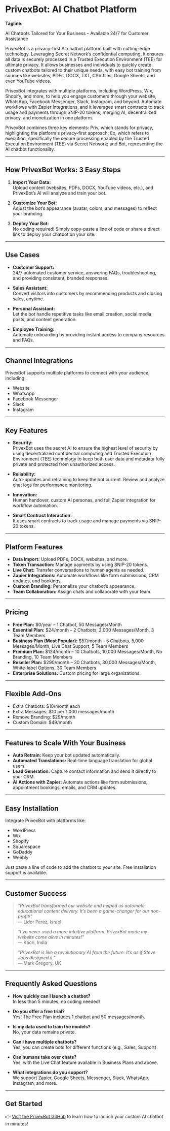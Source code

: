 # PrivexBot: AI Chatbot Platform

**Tagline:**

AI Chatbots Tailored for Your Business – Available 24/7 for Customer Assistance

PrivexBot is a privacy-first AI chatbot platform built with cutting-edge technology. Leveraging Secret Network’s confidential computing, it ensures all data is securely processed in a Trusted Execution Environment (TEE) for ultimate privacy. It allows businesses and individuals to quickly create custom chatbots tailored to their unique needs, with easy bot training from sources like websites, PDFs, DOCX, TXT, CSV files, Google Sheets, and even YouTube videos.

PrivexBot integrates with multiple platforms, including WordPress, Wix, Shopify, and more, to help you engage customers through your website, WhatsApp, Facebook Messenger, Slack, Instagram, and beyond. Automate workflows with Zapier integrations, and it leverages smart contracts to track usage and payments through SNIP-20 tokens, merging AI, decentralized privacy, and monetization in one platform.

PrivexBot combines three key elements: Priv, which stands for privacy, highlighting the platform's privacy-first approach; Ex, which refers to execution, specifically the secure processing enabled by the Trusted Execution Environment (TEE) via Secret Network; and Bot, representing the AI chatbot functionality.

---

## How PrivexBot Works: 3 Easy Steps

1. **Import Your Data:**  
   Upload content (websites, PDFs, DOCX, YouTube videos, etc.), and PrivexBot’s AI will analyze and train your bot.

2. **Customize Your Bot:**  
   Adjust the bot’s appearance (avatar, colors, and messages) to reflect your branding.

3. **Deploy Your Bot:**  
   No coding required! Simply copy-paste a line of code or share a direct link to deploy your chatbot on your site.

---

## Use Cases

- **Customer Support:**  
  24/7 automated customer service, answering FAQs, troubleshooting, and providing consistent, branded responses.

- **Sales Assistant:**  
  Convert visitors into customers by recommending products and closing sales, anytime.

- **Personal Assistant:**  
  Let the bot handle repetitive tasks like email creation, social media posts, and content generation.

- **Employee Training:**  
  Automate onboarding by providing instant access to company resources and FAQs.

---

## Channel Integrations

PrivexBot supports multiple platforms to connect with your audience, including:

- Website
- WhatsApp
- Facebook Messenger
- Slack
- Instagram

---

## Key Features

- **Security:**  
  PrivexBot uses the secret AI to ensure the highest level of security by using decentralized confidential computing and Trusted Execution Environment (TEE) technology to keep both user data and metadata fully private and protected from unauthorized access.

- **Reliability:**  
  Auto-updates and retraining to keep the bot current. Review and analyze chat logs for performance monitoring.

- **Innovation:**  
  Human handover, custom AI personas, and full Zapier integration for workflow automation.

- **Smart Contract Interaction:**  
  It uses smart contracts to track usage and manage payments via SNIP-20 tokens.

---

## Platform Features

- **Data Import:** Upload PDFs, DOCX, websites, and more.
- **Token Transaction:** Manage payments by using SNIP-20 tokens.
- **Live Chat:** Transfer conversations to human agents as needed.
- **Zapier Integrations:** Automate workflows like form submissions, CRM updates, and bookings.
- **Custom Branding:** Personalize your chatbot’s appearance.
- **Team Collaboration:** Assign chats and collaborate with your team.

---

## Pricing

- **Free Plan:** $0/year – 1 Chatbot, 50 Messages/Month
- **Essential Plan:** $24/month – 2 Chatbots, 2,000 Messages/Month, 3 Team Members
- **Business Plan (Most Popular):** $57/month – 5 Chatbots, 5,000 Messages/Month, Live Chat Support, 5 Team Members
- **Premium Plan:** $124/month – 10 Chatbots, 10,000 Messages/Month, No Branding, 10 Team Members
- **Reseller Plan:** $290/month – 30 Chatbots, 30,000 Messages/Month, White-label Options, 30 Team Members
- **Enterprise Solutions:** Custom pricing for large organizations.

---

## Flexible Add-Ons

- Extra Chatbots: $10/month each
- Extra Messages: $10 per 1,000 messages/month
- Remove Branding: $29/month
- Custom Domain: $49/month

---

## Features to Scale With Your Business

- **Auto Retrain:** Keep your bot updated automatically.
- **Automated Translations:** Real-time language translation for global users.
- **Lead Generation:** Capture contact information and send it directly to your CRM.
- **AI Actions with Zapier:** Automate actions like form submissions, appointment bookings, emails, and CRM updates.

---

## Easy Installation

Integrate PrivexBot with platforms like:

- WordPress
- Wix
- Shopify
- Squarespace
- GoDaddy
- Weebly

Just paste a line of code to add the chatbot to your site. Free installation support is available.

---

## Customer Success

> _"PrivexBot transformed our website and helped us automate educational content delivery. It’s been a game-changer for our non-profit!"_  
> — Lidor Perez, Israel

> _"I’ve never used a more intuitive platform. PrivexBot made my website come alive in minutes!"_  
> — Kaori, India

> _"PrivexBot is like a revolutionary AI from the future. It’s as if Steve Jobs designed it."_  
> — Mark Gregory, UK

---

## Frequently Asked Questions

- **How quickly can I launch a chatbot?**  
  In less than 5 minutes, no coding needed!

- **Do you offer a free trial?**  
  Yes! The Free Plan includes 1 chatbot and 50 messages/month.

- **Is my data used to train the models?**  
  No, your data remains private.

- **Can I have multiple chatbots?**  
  Yes, you can create bots for different functions (e.g., Sales, Support).

- **Can humans take over chats?**  
  Yes, with the Live Chat feature available in Business Plans and above.

- **What integrations do you support?**  
  We support Zapier, Google Sheets, Messenger, Slack, WhatsApp, Instagram, and more.

---

## Get Started

👉 [Visit the PrivexBot GitHub](https://github.com/harystyleseze/PrivexBot) to learn how to launch your custom AI chatbot in minutes!
